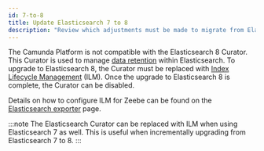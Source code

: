 ```yaml
---
id: 7-to-8
title: Update Elasticsearch 7 to 8
description: "Review which adjustments must be made to migrate from Elasticsearch 7 to Elasticsearch 8."
---
```


The Camunda Platform is not compatible with the Elasticsearch 8 Curator. This Curator is used to manage
[data retention](../../../components/concepts/data-retention.md) within Elasticsearch. To upgrade to Elasticsearch 8,
the Curator must be replaced with
[Index Lifecycle Management](https://www.elastic.co/guide/en/elasticsearch/reference/current/index-lifecycle-management.html)
(ILM). Once the upgrade to Elasticsearch 8 is complete, the Curator can be disabled.

Details on how to configure ILM for Zeebe can be found on the
[Elasticsearch exporter](../../../../self-managed/zeebe-deployment/exporters/elasticsearch-exporter#retention) page.

:::note
The Elasticsearch Curator can be replaced with ILM when using Elasticsearch 7 as well. This is useful when incrementally
upgrading from Elasticsearch 7 to 8.
:::
